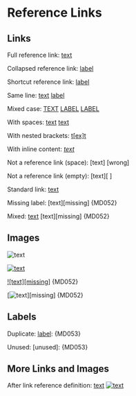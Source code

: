 # Reference Links

## Links

Full reference link: [text][label]

Collapsed reference link: [label][]

Shortcut reference link: [label]

Same line: [text][label] [label][]

Mixed case: [TEXT][LABEL] [LABEL][] [LABEL]

With spaces: [text][label with spaces] [text][ label  with  spaces ]

With nested brackets: [t[ex]t][label]

With inline content: [*text*][label]

Not a reference link (space): [text] [wrong]

Not a reference link (empty): [text][ ]

Standard link: [text](https://example.com/standard)

Missing label: [text][missing] {MD052}

Mixed: [text][label] [text][missing] {MD052}

## Images

![text][image]

[![text][image]][label]

[![text][missing]][label] {MD052}

[![text][image]][missing] {MD052}

## Labels

[label]: https://example.com/label
[ label with spaces ]: https://example.com/label-with-spaces
[image]: https://example.com/image

Duplicate:
[label]: {MD053}

Unused:
[unused]: {MD053}

## More Links and Images

After link reference definition: [text][label] [![text][image]][label]
